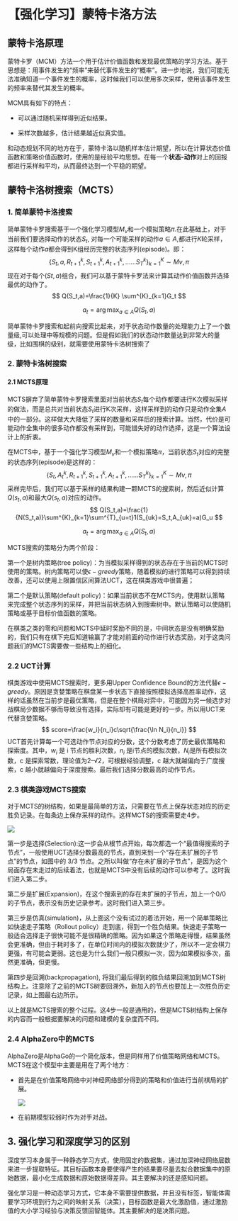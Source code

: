 # 【强化学习】蒙特卡洛方法

## 蒙特卡洛原理

蒙特卡罗（MCM）方法一个用于估计价值函数和发现最优策略的学习方法。基于思想是：用事件发生的“频率”来替代事件发生的“概率”。进一步地说，我们可能无法准确知道一个事件发生的概率，这时候我们可以使用多次采样，使用该事件发生的频率来替代其发生的概率。

MCM具有如下的特点：

- 可以通过随机采样得到近似结果。

- 采样次数越多，估计结果越近似真实值。

和动态规划不同的地方在于，蒙特卡洛以随机样本估计期望，所以在计算状态价值函数和策略价值函数时，使用的是经验平均思想。在每一个**状态-动作**对上的回报都进行采样和平均，从而最终达到一个平稳的期望。

## 蒙特卡洛树搜索（MCTS）

### 1. 简单蒙特卡洛搜索

简单蒙特卡罗搜索基于一个强化学习模型$M_v$和一个模拟策略$π$.在此基础上，对于当前我们要选择动作的状态$S_t$, 对每一个可能采样的动作$a∈A$,都进行$K$轮采样，这样每个动作$a$都会得到K组经历完整的状态序列(episode)。即：
$$
\left\{S_{t},a,R^{k}_{t+1},S^{k}_{t+1},A^{k}_{t+1},......S^{k}_{T}\right\}^K_{k=1}∼Mv,π
$$
现在对于每个$(St,a)$组合，我们可以基于蒙特卡罗法来计算其动作价值函数并选择最优的动作了。
$$
Q(S_t,a)=\frac{1}{K} \sum^{K}_{k=1}G_t
$$

$$
a_t=\arg \max_{a \in A}Q(S_t,a)
$$

简单蒙特卡罗搜索和起前向搜索比起来，对于状态动作数量的处理能力上了一个数量级,可以处理中等规模的问题。但是假如我们的状态动作数量达到非常大的量级，比如围棋的级别，就需要使用蒙特卡洛树搜索了

### 2. 蒙特卡洛树搜索

#### 2.1 MCTS原理

MCTS摒弃了简单蒙特卡罗搜索里面对当前状态$S_t$每个动作都要进行K次模拟采样的做法，而是总共对当前状态$S_t$进行K次采样，这样采样到的动作只是动作全集$A$中的一部分。这样做大大降低了采样的数量和采样后的搜索计算。当然，代价是可能动作全集中的很多动作都没有采样到，可能错失好的动作选择，这是一个算法设计上的折衷。

在MCTS中，基于一个强化学习模型$M_v$和一个模拟策略$π$，当前状态$S_t$对应的完整的状态序列(episode)是这样的：
$$
\left\{S_{t},A^{k}_{t},R^{k}_{t+1},S^{k}_{t+1},A^{k}_{t+1},......S^{k}_{T}\right\}^K_{k=1}∼Mv,π
$$
采样完毕后，我们可以基于采样的结果构建一颗MCTS的搜索树，然后近似计算$Q(s_t,a)$和最大$Q(s_t,a)$对应的动作。
$$
Q(S_t,a)=\frac{1}{N(S_t,a)}\sum^{K}_{k=1}\sum^{T}_{u=t}1(S_{uk}=S_t,A_{uk}=a)G_u
$$

$$
a_t=\arg\max_{a\in A} Q(S_t,a)
$$

MCTS搜索的策略分为两个阶段：

第一个是树内策略(tree policy)：为当模拟采样得到的状态存在于当前的MCTS时使用的策略。树内策略可以使$ϵ−greedy$策略，随着模拟的进行策略可以得到持续改善，还可以使用上限置信区间算法UCT，这在棋类游戏中很普遍；

第二个是默认策略(default policy)：如果当前状态不在MCTS内，使用默认策略来完成整个状态序列的采样，并把当前状态纳入到搜索树中。默认策略可以使随机策略或基于目标价值函数的策略。

在棋类之类的零和问题和MCTS中延时奖励不同的是，中间状态是没有明确奖励的，我们只有在棋下完后知道输赢了才能对前面的动作进行状态奖励，对于这类问题我们的MCTS需要做一些结构上的细化。

### 2.2 UCT计算

棋类游戏中使用MCTS搜索时，更多用Upper Confidence Bound的方法代替$ϵ−greedy$。原因是贪婪策略在棋盘某一步状态下直接按照模拟选择高胜率动作，这样的话虽然在当前步是最优策略，但是在整个棋局对弈中，可能因为另一候选步对战棋局少数据不够而导致没有选择，实际却有可能是更好的一步。所以用UCT来代替贪婪策略。
$$
score=\frac{w_i}{n_i}c\sqrt{\frac{\ln N_i}{n_i}}
$$
UCT首先计算每一个可选动作节点对应的分数，这个分数考虑了历史最优策略和探索度。其中，$w_i$ 是 i 节点的胜利次数，$n_i$ 是i节点的模拟次数，$N_i$是所有模拟次数，c 是探索常数，理论值为$2–√2$，可根据经验调整，c 越大就越偏向于广度搜索，c 越小就越偏向于深度搜索。最后我们选择分数最高的动作节点。

### 2.3 棋类游戏MCTS搜索

对于MCTS的树结构，如果是最简单的方法，只需要在节点上保存状态对应的历史胜负记录。在每条边上保存采样的动作。这样MCTS的搜索需要走4步。

![](https://gitee.com/zhanghang23/picture_bed/raw/master/reinforcemence%20_learning/mcts.png)

第一步是选择(Selection):这一步会从根节点开始，每次都选一个“最值得搜索的子节点”，一般使用UCT选择分数最高的节点，直到来到一个“存在未扩展的子节点”的节点，如图中的 3/3 节点。之所以叫做“存在未扩展的子节点”，是因为这个局面存在未走过的后续着法，也就是MCTS中没有后续的动作可以参考了。这时我们进入第二步。

第二步是扩展(Expansion)，在这个搜索到的存在未扩展的子节点，加上一个0/0的子节点，表示没有历史记录参考。这时我们进入第三步。

第三步是仿真(simulation)，从上面这个没有试过的着法开始，用一个简单策略比如快速走子策略（Rollout policy）走到底，得到一个胜负结果。快速走子策略一般适合选择走子很快可能不是很精确的策略。因为如果这个策略走得慢，结果虽然会更准确，但由于耗时多了，在单位时间内的模拟次数就少了，所以不一定会棋力更强，有可能会更弱。这也是为什么我们一般只模拟一次，因为如果模拟多次，虽然更准确，但更慢。

第四步是回溯(backpropagation), 将我们最后得到的胜负结果回溯加到MCTS树结构上。注意除了之前的MCTS树要回溯外，新加入的节点也要加上一次胜负历史记录，如上图最右边所示。

以上就是MCTS搜索的整个过程。这4步一般是通用的，但是MCTS树结构上保存的内容而一般根据要解决的问题和建模的复杂度而不同。

### 2.4 AlphaZero中的MCTS

AlphaZero是AlphaGo的一个简化版本，但是同样用了价值策略网络和MCTS。MCTS在这个模型中主要是用在了两个地方：

- 首先是在价值策略网络中对神经网络部分得到的策略和价值进行当前棋局的扩展。

  ![](https://gitee.com/zhanghang23/picture_bed/raw/master/reinforcemence%20_learning/alphazero.png)

- 在前期模型较弱时作为对手对战。

## 3. 强化学习和深度学习的区别

深度学习本身属于一种静态学习方式，使用固定的数据集，通过加深神经网络层数来进一步提取特征。其目标函数本身要使得产生的结果要尽量去拟合数据集中的原始数据，最小化生成数据和原始数据得差异。其主要解决的还是感知问题。

强化学习是一种动态学习方式，它本身不需要提供数据，并且没有标签，智能体需要学习环境到行为之间的映射关系（决策），目标函数是最大化激励值，通过激励值的大小学习经验与决策反馈回智能体。其主要解决的是决策问题。